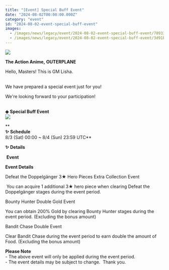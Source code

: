 ```yaml
---
title: "[Event] Special Buff Event"
date: "2024-08-02T00:00:00.000Z"
category: "event"
id: "2024-08-02-event-special-buff-event"
images:
  - /images/news/legacy/event/2024-08-02-event-special-buff-event/78933287dd38475aa79934cd937ad938.webp
  - /images/news/legacy/event/2024-08-02-event-special-buff-event/3d91b0c84fe9421ab86d9f0b52997c12_002.webp
---
```


![](/images/news/legacy/event/2024-08-02-event-special-buff-event/78933287dd38475aa79934cd937ad938.webp)  

**The Action Anime,** **OUTERPLANE**        

Hello, Masters! This is GM Lisha.  
 

We have prepared a special event just for you!

We're looking forward to your participation!  
 

**◈** **Special Buff Event**  
![](/images/news/legacy/event/2024-08-02-event-special-buff-event/3d91b0c84fe9421ab86d9f0b52997c12_002.webp)  
  
**  
**✨** **Schedule**   
8/3 (Sat) 00:00 ~ 8/4 (Sun) 23:59 UTC**

  
**✨** **Details**

 **Event**

**Event Details**

Defeat the Doppelgänger 3★ Hero Pieces Extra Collection Event

 You can acquire 1 additional 3★ hero piece when clearing Defeat the Doppelgänger stages during the event period.

Bounty Hunter Double Gold Event

You can obtain 200% Gold by clearing Bounty Hunter stages during the event period. (Excluding the bonus amount)

Bandit Chase Double Event  

Clear Bandit Chase during the event period to earn double the amount of Food. (Excluding the bonus amount)  

  
  
**Please Note**  
\- The above event will only be applied during the event period.  
\- The event details may be subject to change.  Thank you.
